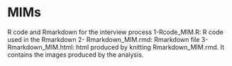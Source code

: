 # MIMs
R code and Rmarkdown for the interview process
  1-Rcode_MIM.R: R code used in the Rmarkdown
  2- Rmarkdown_MIM.rmd: Rmarkdown file
  3- Rmarkdown_MIM.html: html produced by knitting Rmarkdown_MIM.rmd. It contains the images produced by the analysis.
